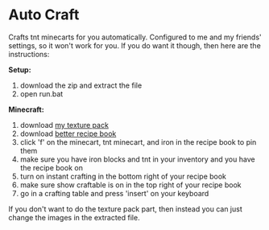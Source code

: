 # Auto Craft
Crafts tnt minecarts for you automatically. Configured to me and my friends' settings, so it won't work for you.
If you do want it though, then here are the instructions:

**Setup:**
1. download the zip and extract the file
2. open run.bat

**Minecraft:**
1. download [my texture pack](https://modrinth.com/resourcepack/alpha)
2. download [better recipe book](https://modrinth.com/mod/brb)
3. click 'f' on the minecart, tnt minecart, and iron in the recipe book to pin them
4. make sure you have iron blocks and tnt in your inventory and you have the recipe book on
5. turn on instant crafting in the bottom right of your recipe book
6. make sure show craftable is on in the top right of your recipe book
7. go in a crafting table and press 'insert' on your keyboard

If you don't want to do the texture pack part, then instead you can just change the images in the extracted file.
